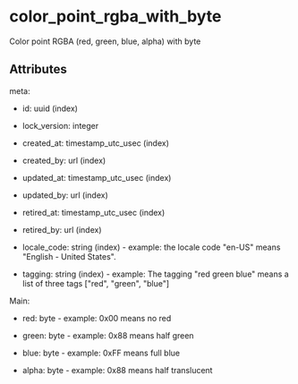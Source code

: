 # color_point_rgba_with_byte


Color point RGBA (red, green, blue, alpha) with byte


## Attributes

meta:

  * id: uuid (index)

  * lock_version: integer

  * created_at: timestamp_utc_usec (index)

  * created_by: url (index)

  * updated_at: timestamp_utc_usec (index)

  * updated_by: url (index)

  * retired_at: timestamp_utc_usec (index)

  * retired_by: url (index)

  * locale_code: string (index) - example: the locale code "en-US" means "English - United States".

  * tagging: string (index) - example: The tagging "red green blue" means a list of three tags ["red", "green", "blue"]

Main:

  * red: byte - example: 0x00 means no red

  * green: byte - example: 0x88 means half green

  * blue: byte - example: 0xFF means full blue

  * alpha: byte - example: 0x88 means half translucent

